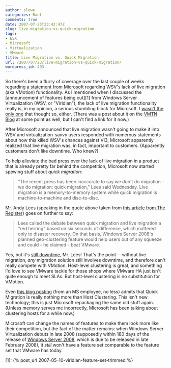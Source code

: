 ```yaml
---
author: slowe
categories: Rant
comments: true
date: 2007-07-23T23:42:47Z
slug: live-migration-vs-quick-migration
tags:
- ESX
- Microsoft
- Virtualization
- VMware
title: Live Migration vs. Quick Migration
url: /2007/07/23/live-migration-vs-quick-migration/
wordpress_id: 493
---
```


So there's been a flurry of coverage over the last couple of weeks regarding [a statement from Microsoft](http://www.theregister.co.uk/2007/07/11/microsoft_virtualization_roadmap_confusion/) regarding WSV's lack of live migration (aka VMotion) functionality. As I mentioned when I discussed the [announcement of features being cut][1] from Windows Server Virtualization (WSV, or "Viridian"), the lack of live migration functionality really is, in my opinion, a serious stumbling block for Microsoft. I [wasn't the only one](http://h0bbel.p0ggel.org/2007/05/11/microsoft-adjusts-viridian-feature-set/) that thought so, either. (There was a post about it on the [VMTN Blog](http://blogs.vmware.com/vmtn/) at some point as well, but I can't find a link for it now.)

After Microsoft announced that live migration wasn't going to make it into WSV and virtualization-savvy users responded with numerous statements about how this killed WSV's chances against VI3, Microsoft apparently realized that live migration was, in fact, important to customers. (Apparently customers don't like downtime. Who knew?)

To help alleviate the bad press over the lack of live migration in a product that is already pretty far behind the competition, Microsoft now started spewing stuff about _quick migration:_

>"The recent press has been inaccurate to say we don't do migration - we do migration: quick migration," Lees said Wednesday. Live migration is a memory-to-memory system while quick migration is machine-to-machine and disc-to-disc.

Mr. Andy Lees (speaking in the quote above taken from [this article from The Register](http://www.theregister.co.uk/2007/07/11/microsoft_virtualization_roadmap_confusion/)) goes on further to say:

>Lees called the debate between quick migration and live migration a "red herring" based on six seconds of difference, which mattered only to disaster recovery. On that basis, Windows Server 2008's planned geo-clustering feature would help users out of any squeeze and could - he claimed - beat VMware.

Yes, but it's [still downtime](http://virtualscoop.org/?q=node/4), Mr. Lees! That's the point---without live migration, _any_ migration solution still involves downtime, and therefore can't really compete with VMotion. Host-level clustering is great, and something I'd love to see VMware tackle for those shops where VMware HA just isn't quite enough to meet SLAs. But host-level clustering is no substitution for VMotion.

Even [this blog posting](http://blogs.technet.com/daven/archive/2007/06/08/virtual-server-quick-migration.aspx) (from an MS employee, no less) admits that Quick Migration is really nothing more than Host Clustering. This isn't new technology; this is just Microsoft repackaging the same old stuff again. (Unless memory serves me incorrectly, Microsoft has been talking about clustering hosts for a while now.)

Microsoft can change the names of features to make them look more like their competition, but the fact of the matter remains: when Windows Server Virtualization debuts in late 2008 (supposedly within 180 days of the release of [Windows Server 2008](http://www.microsoft.com/windowsserver2008/default.mspx), which is due to be released in late February 2008), it _still_ won't have a feature set comparable to the feature set that VMware has today.

[1]: {% post_url 2007-05-10-viridian-feature-set-trimmed %}

